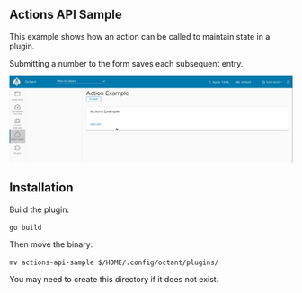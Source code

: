 ## Actions API Sample

This example shows how an action can be called to maintain state in a plugin.

Submitting a number to the form saves each subsequent entry.

![action-api-sample-demo](actions-api-sample.gif)

## Installation

Build the plugin:

`go build`

Then move the binary:

`mv actions-api-sample $/HOME/.config/octant/plugins/`

You may need to create this directory if it does not exist.

